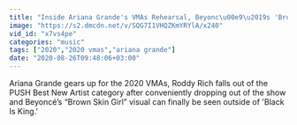 ```yaml
---
title: "Inside Ariana Grande's VMAs Rehearsal, Beyonc\u00e9\u2019s 'Brown Skin Girl' Visual & More Billboard News"
image: "https://s2.dmcdn.net/v/SQG7I1VHQZKmYRYlA/x240"
vid_id: "x7vs4pe"
categories: "music"
tags: ["2020","2020 vmas","ariana grande"]
date: "2020-08-26T09:48:06+03:00"
---
```

Ariana Grande gears up for the 2020 VMAs, Roddy Rich falls out of the PUSH Best New Artist category after conveniently dropping out of the show and Beyoncé’s “Brown Skin Girl” visual can finally be seen outside of 'Black Is King.'
